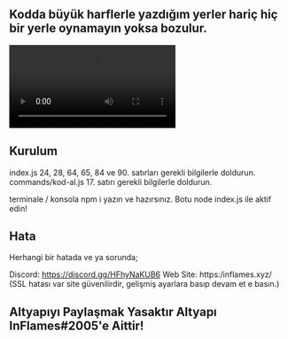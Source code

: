 ## Kodda büyük harflerle yazdığım yerler hariç hiç bir yerle oynamayın yoksa bozulur.

![IMAGE](./ornek.mp4)

## Kurulum

index.js 24, 28, 64, 65, 84 ve 90. satırları gerekli bilgilerle doldurun.
commands/kod-al.js 17. satırı gerekli bilgilerle doldurun.

terminale / konsola npm i yazın ve hazırsınız. 
Botu node index.js ile aktif edin!

## Hata
Herhangi bir hatada ve ya sorunda;

Discord: https://discord.gg/HFhyNaKUB6
Web Site: https:/inflames.xyz/ (SSL hatası var site güvenilirdir, gelişmiş ayarlara basıp devam et e basın.)

## Altyapıyı Paylaşmak Yasaktır Altyapı InFlames#2005'e Aittir!
